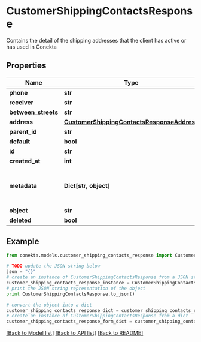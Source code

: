 # CustomerShippingContactsResponse

Contains the detail of the shipping addresses that the client has active or has used in Conekta

## Properties
Name | Type | Description | Notes
------------ | ------------- | ------------- | -------------
**phone** | **str** |  | [optional] 
**receiver** | **str** |  | [optional] 
**between_streets** | **str** |  | [optional] 
**address** | [**CustomerShippingContactsResponseAddress**](CustomerShippingContactsResponseAddress.md) |  | [optional] 
**parent_id** | **str** |  | [optional] 
**default** | **bool** |  | [optional] 
**id** | **str** |  | [optional] 
**created_at** | **int** |  | [optional] 
**metadata** | **Dict[str, object]** | Metadata associated with the shipping contact | [optional] 
**object** | **str** |  | [optional] 
**deleted** | **bool** |  | [optional] 

## Example

```python
from conekta.models.customer_shipping_contacts_response import CustomerShippingContactsResponse

# TODO update the JSON string below
json = "{}"
# create an instance of CustomerShippingContactsResponse from a JSON string
customer_shipping_contacts_response_instance = CustomerShippingContactsResponse.from_json(json)
# print the JSON string representation of the object
print CustomerShippingContactsResponse.to_json()

# convert the object into a dict
customer_shipping_contacts_response_dict = customer_shipping_contacts_response_instance.to_dict()
# create an instance of CustomerShippingContactsResponse from a dict
customer_shipping_contacts_response_form_dict = customer_shipping_contacts_response.from_dict(customer_shipping_contacts_response_dict)
```
[[Back to Model list]](../README.md#documentation-for-models) [[Back to API list]](../README.md#documentation-for-api-endpoints) [[Back to README]](../README.md)


